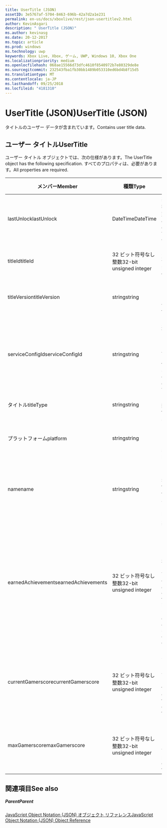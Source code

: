 ```yaml
---
title: UserTitle (JSON)
assetID: 3e5767af-5704-8463-696b-42a7d2a1e231
permalink: en-us/docs/xboxlive/rest/json-usertitlev2.html
author: KevinAsgari
description: " UserTitle (JSON)"
ms.author: kevinasg
ms.date: 20-12-2017
ms.topic: article
ms.prod: windows
ms.technology: uwp
keywords: Xbox Live, Xbox, ゲーム, UWP, Windows 10, Xbox One
ms.localizationpriority: medium
ms.openlocfilehash: 068ae15566d73dfc4610f8540972b7e80329de8e
ms.sourcegitcommit: 232543fba1fb30bb1489b053310ed6bd4b8f15d5
ms.translationtype: MT
ms.contentlocale: ja-JP
ms.lasthandoff: 09/25/2018
ms.locfileid: "4181310"
---
```

# <a name="usertitle-json"></a><span data-ttu-id="63478-104">UserTitle (JSON)</span><span class="sxs-lookup"><span data-stu-id="63478-104">UserTitle (JSON)</span></span>
<span data-ttu-id="63478-105">タイトルのユーザー データが含まれています。</span><span class="sxs-lookup"><span data-stu-id="63478-105">Contains user title data.</span></span> 
<a id="ID4EN"></a>

 
## <a name="usertitle"></a><span data-ttu-id="63478-106">ユーザー タイトル</span><span class="sxs-lookup"><span data-stu-id="63478-106">UserTitle</span></span>
 
<span data-ttu-id="63478-107">ユーザー タイトル オブジェクトでは、次の仕様があります。</span><span class="sxs-lookup"><span data-stu-id="63478-107">The UserTitle object has the following specification.</span></span> <span data-ttu-id="63478-108">すべてのプロパティは、必要があります。</span><span class="sxs-lookup"><span data-stu-id="63478-108">All properties are required.</span></span>
 
| <span data-ttu-id="63478-109">メンバー</span><span class="sxs-lookup"><span data-stu-id="63478-109">Member</span></span>| <span data-ttu-id="63478-110">種類</span><span class="sxs-lookup"><span data-stu-id="63478-110">Type</span></span>| <span data-ttu-id="63478-111">説明</span><span class="sxs-lookup"><span data-stu-id="63478-111">Description</span></span>| 
| --- | --- | --- | 
| <span data-ttu-id="63478-112">lastUnlock</span><span class="sxs-lookup"><span data-stu-id="63478-112">lastUnlock</span></span>| <span data-ttu-id="63478-113">DateTime</span><span class="sxs-lookup"><span data-stu-id="63478-113">DateTime</span></span>| <span data-ttu-id="63478-114">実績が最後に獲得した時刻。</span><span class="sxs-lookup"><span data-stu-id="63478-114">The time an achievement was last earned.</span></span>| 
| <span data-ttu-id="63478-115">titleId</span><span class="sxs-lookup"><span data-stu-id="63478-115">titleId</span></span>| <span data-ttu-id="63478-116">32 ビット符号なし整数</span><span class="sxs-lookup"><span data-stu-id="63478-116">32-bit unsigned integer</span></span>| <span data-ttu-id="63478-117">タイトルの一意の識別子。</span><span class="sxs-lookup"><span data-stu-id="63478-117">The unique identifier for the title.</span></span>| 
| <span data-ttu-id="63478-118">titleVersion</span><span class="sxs-lookup"><span data-stu-id="63478-118">titleVersion</span></span>| <span data-ttu-id="63478-119">string</span><span class="sxs-lookup"><span data-stu-id="63478-119">string</span></span>| <span data-ttu-id="63478-120">タイトルのバージョンです。</span><span class="sxs-lookup"><span data-stu-id="63478-120">The version of the title.</span></span>| 
| <span data-ttu-id="63478-121">serviceConfigId</span><span class="sxs-lookup"><span data-stu-id="63478-121">serviceConfigId</span></span>| <span data-ttu-id="63478-122">string</span><span class="sxs-lookup"><span data-stu-id="63478-122">string</span></span>| <span data-ttu-id="63478-123">タイトルに関連付けられているプライマリ サービス構成のセットの ID です。</span><span class="sxs-lookup"><span data-stu-id="63478-123">ID of the primary service config set associated with the title.</span></span>| 
| <span data-ttu-id="63478-124">タイトル</span><span class="sxs-lookup"><span data-stu-id="63478-124">titleType</span></span>| <span data-ttu-id="63478-125">string</span><span class="sxs-lookup"><span data-stu-id="63478-125">string</span></span>| <span data-ttu-id="63478-126">タイトルの種類。</span><span class="sxs-lookup"><span data-stu-id="63478-126">The title type.</span></span>| 
| <span data-ttu-id="63478-127">プラットフォーム</span><span class="sxs-lookup"><span data-stu-id="63478-127">platform</span></span>| <span data-ttu-id="63478-128">string</span><span class="sxs-lookup"><span data-stu-id="63478-128">string</span></span>| <span data-ttu-id="63478-129">サポートされているプラットフォームです。</span><span class="sxs-lookup"><span data-stu-id="63478-129">The supported platform.</span></span>| 
| <span data-ttu-id="63478-130">name</span><span class="sxs-lookup"><span data-stu-id="63478-130">name</span></span>| <span data-ttu-id="63478-131">string</span><span class="sxs-lookup"><span data-stu-id="63478-131">string</span></span>| <span data-ttu-id="63478-132">このタイトルのテキストの名前。</span><span class="sxs-lookup"><span data-stu-id="63478-132">The text name of this title.</span></span> <span data-ttu-id="63478-133">最大長 22 です。</span><span class="sxs-lookup"><span data-stu-id="63478-133">Maximum length 22.</span></span>| 
| <span data-ttu-id="63478-134">earnedAchievements</span><span class="sxs-lookup"><span data-stu-id="63478-134">earnedAchievements</span></span>| <span data-ttu-id="63478-135">32 ビット符号なし整数</span><span class="sxs-lookup"><span data-stu-id="63478-135">32-bit unsigned integer</span></span>| <span data-ttu-id="63478-136">実績の数は、ロック解除した実績を含む、タイトルの獲得し、課題が正常に完了します。</span><span class="sxs-lookup"><span data-stu-id="63478-136">The number of achievements earned for the title, including unlocked achievements and successfully completed challenges.</span></span>| 
| <span data-ttu-id="63478-137">currentGamerscore</span><span class="sxs-lookup"><span data-stu-id="63478-137">currentGamerscore</span></span>| <span data-ttu-id="63478-138">32 ビット符号なし整数</span><span class="sxs-lookup"><span data-stu-id="63478-138">32-bit unsigned integer</span></span>| <span data-ttu-id="63478-139">このユーザーがこのタイトルでの原因の合計ゲーマー スコア。</span><span class="sxs-lookup"><span data-stu-id="63478-139">The total gamerscore this user has earned in this title.</span></span>| 
| <span data-ttu-id="63478-140">maxGamerscore</span><span class="sxs-lookup"><span data-stu-id="63478-140">maxGamerscore</span></span>| <span data-ttu-id="63478-141">32 ビット符号なし整数</span><span class="sxs-lookup"><span data-stu-id="63478-141">32-bit unsigned integer</span></span>| <span data-ttu-id="63478-142">このタイトルの合計の考えられるゲーマー スコア。</span><span class="sxs-lookup"><span data-stu-id="63478-142">The total possible gamerscore for this title.</span></span>| 
  
<a id="ID4EFE"></a>

 
## <a name="see-also"></a><span data-ttu-id="63478-143">関連項目</span><span class="sxs-lookup"><span data-stu-id="63478-143">See also</span></span>
 
<a id="ID4EHE"></a>

 
##### <a name="parent"></a><span data-ttu-id="63478-144">Parent</span><span class="sxs-lookup"><span data-stu-id="63478-144">Parent</span></span> 

[<span data-ttu-id="63478-145">JavaScript Object Notation (JSON) オブジェクト リファレンス</span><span class="sxs-lookup"><span data-stu-id="63478-145">JavaScript Object Notation (JSON) Object Reference</span></span>](atoc-xboxlivews-reference-json.md)

   